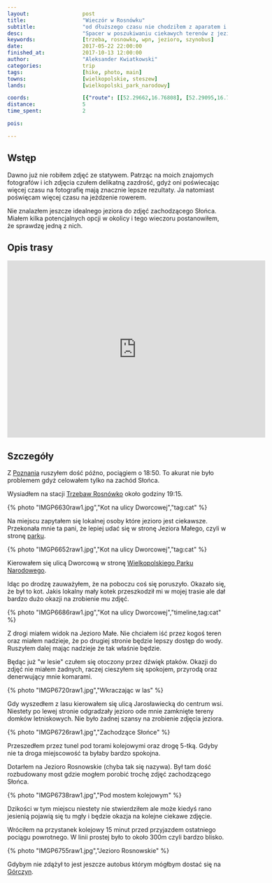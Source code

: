 ```yaml
---
layout:                 post
title:                  "Wieczór w Rosnówku"
subtitle:               "od dłuższego czasu nie chodziłem z aparatem i statywem"
desc:                   "Spacer w poszukiwaniu ciekawych terenów z jeziorami do zdjęć z długim naświetleniem. Tym razem chciałem zobaczyć okolicę Wielkopolskiego Parku Narodowego w Rosnówku."
keywords:               [trzeba, rosnowko, wpn, jezioro, szynobus]
date:                   2017-05-22 22:00:00
finished_at:            2017-10-13 12:00:00
author:                 "Aleksander Kwiatkowski"
categories:             trip
tags:                   [hike, photo, main]
towns:                  [wielkopolskie, steszew]
lands:                  [wielkopolski_park_narodowy]

coords:                 [{"route": [[52.29662,16.76808], [52.29095,16.78254], [52.29339,16.78769], [52.29946,16.77216], [52.29778,16.77147], [52.29660,16.76778]], "type": "hike"}]
distance:               5
time_spent:             2

pois:

---
```


[wiki-trzebaw]: https://pl.wikipedia.org/wiki/Trzebaw_(wojew%C3%B3dztwo_wielkopolskie)
[wiki-poznan]: https://pl.wikipedia.org/wiki/Pozna%C5%84
[wiki-wpn]: https://pl.wikipedia.org/wiki/Wielkopolski_Park_Narodowy
[wiki-gorczyn]: https://pl.wikipedia.org/wiki/G%C3%B3rczyn_(Pozna%C5%84)

Wstęp
-----

Dawno już nie robiłem zdjęć ze statywem. Patrząc na moich znajomych fotografów
i ich zdjęcia czułem delikatną zazdrość, gdyż oni poświecając więcej czasu na
fotografię mają znacznie lepsze rezultaty.
Ja natomiast poświęcam więcej czasu na jeżdzenie rowerem.

Nie znalazłem jeszcze idealnego jeziora do zdjęć zachodzącego Słońca. Miałem
kilka potencjalnych opcji w okolicy i tego wieczoru postanowiłem, że
sprawdzę jedną z nich.

Opis trasy
----------

<iframe height='405' width='590' frameborder='0' allowtransparency='true' scrolling='no' src='https://www.strava.com/activities/1006516022/embed/6fd556c391b3e0a10914db96fb615f1970a9e63a'></iframe>

Szczegóły
---------

Z [Poznania][wiki-poznan] ruszyłem dość późno, pociągiem o 18:50. To akurat
nie było problemem gdyż celowałem tylko na zachód Słońca.

Wysiadłem na stacji [Trzebaw Rosnówko][wiki-trzebaw] około godziny 19:15.

{% photo "IMGP6630raw1.jpg","Kot na ulicy Dworcowej","tag:cat" %}

Na miejscu zapytałem się lokalnej osoby które jezioro jest ciekawsze.
Przekonała mnie ta pani, że lepiej udać się w stronę Jeziora Małego, czyli
w stronę [parku][wiki-wpn].

{% photo "IMGP6652raw1.jpg","Kot na ulicy Dworcowej","tag:cat" %}

Kierowałem się ulicą Dworcową w stronę [Wielkopolskiego Parku Narodowego][wiki-wpn].

Idąc po drodzę zauważyłem, że na poboczu coś się poruszyło. Okazało się, że
był to kot. Jakis lokalny mały kotek przeszkodził mi w mojej trasie ale
dał bardzo dużo okazji na zrobienie mu zdjęć.

{% photo "IMGP6686raw1.jpg","Kot na ulicy Dworcowej","timeline,tag:cat" %}

Z drogi miałem widok na Jezioro Małe. Nie chciałem iść przez kogoś teren oraz
miałem nadzieje, że po drugiej stronie będzie lepszy dostęp do wody.
Ruszyłem dalej mając nadzieje że tak właśnie będzie.

Będąc już "w lesie" czułem się otoczony przez dźwięk ptaków. Okazji do zdjęć
nie miałem żadnych, raczej cieszyłem się spokojem, przyrodą oraz
denerwujący mnie komarami.

{% photo "IMGP6720raw1.jpg","Wkraczając w las" %}

Gdy wyszedłem z lasu kierowałem się ulicą Jarosławiecką do centrum wsi.
Niestety po lewej stronie odgradzały jezioro ode mnie
zamknięte tereny domków letniskowych.
Nie było żadnej szansy na zrobienie zdjęcia jeziora.

{% photo "IMGP6726raw1.jpg","Zachodzące Słońce" %}

Przeszedłem przez tunel pod torami kolejowymi oraz drogę 5-tką. Gdyby nie ta
droga miejscowość ta byłaby bardzo spokojna.

Dotarłem na Jezioro Rosnowskie (chyba tak się nazywa). Był tam dość rozbudowany
most gdzie mogłem porobić trochę zdjęć zachodzącego Słońca.

{% photo "IMGP6738raw1.jpg","Pod mostem kolejowym" %}

Dzikości w tym miejscu niestety nie stwierdziłem ale może kiedyś rano
jesienią pojawią się tu mgły i będzie okazja na kolejne ciekawe zdjęcie.

Wróciłem na przystanek kolejowy 15 minut przed przyjazdem ostatniego pociągu powrotnego.
W linii prostej było to około 300m czyli bardzo blisko.

{% photo "IMGP6755raw1.jpg","Jezioro Rosnowskie" %}

Gdybym nie zdążył to jest jeszcze autobus którym mógłbym dostać się
na [Górczyn][wiki-gorczyn].
